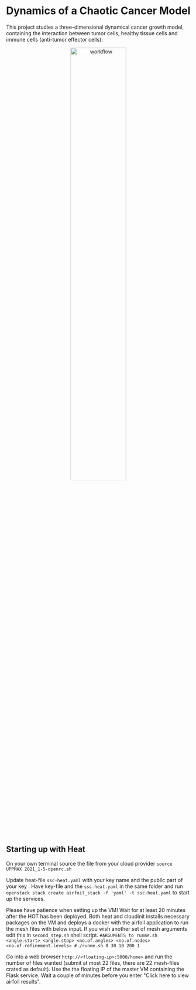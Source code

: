 # Dynamics of a Chaotic Cancer Model
This project studies a three-dimensional dynamical cancer growth model, containing the interaction between tumor cells, healthy tissue cells and immune cells (anti-tumor effector cells):
<div style="text-align:center"><img src="system.jpeg" alt="workflow" width=55% /></div>

## Starting up with Heat
On your own terminal source the file from your cloud provider
```source UPPMAX 2021_1-5-openrc.sh```

Update heat-file `ssc-heat.yaml` with your key name <personal key-pair> and the public part of your key <public key>.
Have key-file and the `ssc-heat.yaml` in the same folder and run
``` openstack stack create airfoil_stack -f 'yaml' -t ssc-heat.yaml``` to start up the services.

Please have patience when setting up the VM! Wait for at least 20 minutes after the HOT has been deployed. Both heat and cloudinit installs necessary packages on the VM and deploys a docker with the airfoil application to run the mesh files with below input. If you wish another set of mesh arguments edit this in `second_step.sh` shell script.
`#ARGUMENTS to runme.sh <angle.start> <angle.stop> <no.of.angles> <no.of.nodes> <no.of.refinement.levels>
 #./runme.sh 0 30 10 200 1`


Go into a web browser `http://<floating-ip>:5000/home>` and run the number of files wanted (submit at most 22 files, there are 22 mesh-files crated as default). Use the the floating IP of the master VM containing the Flask service. Wait a couple of minutes before you enter "Click here to view airfoil results".

